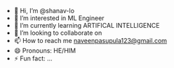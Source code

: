 - 👋 Hi, I’m @shanav-lo
- 👀 I’m interested in ML Engineer
- 🌱 I’m currently learning ARTIFICAL INTELLIGENCE
- 💞️ I’m looking to collaborate on 
- 📫 How to reach me naveenpasupula123@gmail.com
- 😄 Pronouns: HE/HIM
- ⚡ Fun fact: ...

<!---
shanav-lo/shanav-lo is a ✨ special ✨ repository because its `README.md` (this file) appears on your GitHub profile.
You can click the Preview link to take a look at your changes.
--->
